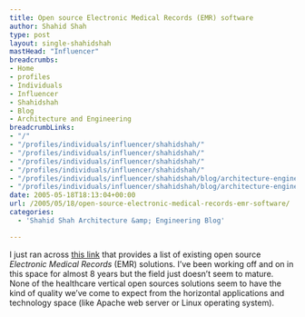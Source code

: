 ```yaml
---
title: Open source Electronic Medical Records (EMR) software
author: Shahid Shah
type: post
layout: single-shahidshah
mastHead: "Influencer"
breadcrumbs:
- Home
- profiles
- Individuals
- Influencer
- Shahidshah
- Blog
- Architecture and Engineering
breadcrumbLinks:
- "/"
- "/profiles/individuals/influencer/shahidshah/"
- "/profiles/individuals/influencer/shahidshah/"
- "/profiles/individuals/influencer/shahidshah/"
- "/profiles/individuals/influencer/shahidshah/"
- "/profiles/individuals/influencer/shahidshah/blog/architecture-engineering/"
- "/profiles/individuals/influencer/shahidshah/blog/architecture-engineering/"
date: 2005-05-18T18:13:04+00:00
url: /2005/05/18/open-source-electronic-medical-records-emr-software/
categories:
  - 'Shahid Shah Architecture &amp; Engineering Blog'

---
```

I just ran across [this link][1] that provides a list of existing open source _Electronic Medical Records_ (EMR) solutions. I&#8217;ve been working off and on in this space for almost 8 years but the field just doesn&#8217;t seem to mature. None of the healthcare vertical open sources solutions seem to have the kind of quality we&#8217;ve come to expect from the horizontal applications and technology space (like Apache web server or Linux operating system).

 [1]: http://tkfp.sourceforge.net/links.html